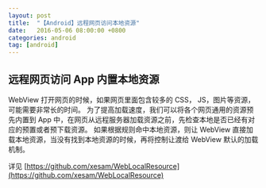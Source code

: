 ```yaml
---
layout: post
title:  "【Android】远程网页访问本地资源"
date:   2016-05-06 08:00:00 +0800
categories: android
tag: [android]
---
```

## 远程网页访问 App 内置本地资源

WebView 打开网页的时候，如果网页里面包含较多的 CSS， JS，图片等资源，可能需要非常长的时间。
为了提高加载速度，我们可以将各个网页通用的资源预先内置到 App 中，在网页从远程服务器加载资源之前，先检查本地是否已经有对应的预置或者预下载资源。
如果根据规则命中本地资源，则让 WebView 直接加载本地资源，当没有找到本地资源的时候，再将控制让渡给 WebView 默认的加载机制。

详见 [https://github.com/xesam/WebLocalResource](https://github.com/xesam/WebLocalResource)
